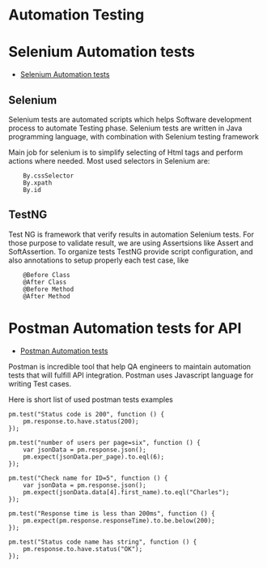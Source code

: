 # Automation Testing

# Selenium Automation tests

* [Selenium Automation tests](https://github.com/ivanapanchevska/qa-projects/tree/master/Automation%20Testing/README.md)

## Selenium
Selenium tests are automated scripts which helps Software development process to automate Testing phase.
Selenium tests are written in Java programming language, with combination with Selenium testing framework

Main job for selenium is to simplify selecting of Html tags and perform actions where needed.
Most used selectors in Selenium are:
```
    By.cssSelector
    By.xpath
    By.id
```

## TestNG
Test NG is framework that verify results in automation Selenium tests.
For those purpose to validate result, we are using Assertsions like Assert and SoftAssertion.
To organize tests TestNG provide script configuration, and also annotations to setup properly each test case, like
```
    @Before Class
    @After Class
    @Before Method
    @After Method
``` 


# Postman Automation tests for API 
* [Postman Automation tests](https://github.com/ivanapanchevska/qa-projects/tree/master/Automation%20Testing/Postman%20Automation%20tests) 

Postman is incredible tool that help QA engineers to maintain automation tests that will fulfill API integration. Postman uses Javascript language for writing Test cases.

Here is short list of used postman tests examples 

```
pm.test("Status code is 200", function () {
    pm.response.to.have.status(200);
});

pm.test("number of users per page=six", function () {
    var jsonData = pm.response.json();
    pm.expect(jsonData.per_page).to.eql(6);
});

pm.test("Check name for ID=5", function () {
    var jsonData = pm.response.json();
    pm.expect(jsonData.data[4].first_name).to.eql("Charles");
});

pm.test("Response time is less than 200ms", function () {
    pm.expect(pm.response.responseTime).to.be.below(200);
});

pm.test("Status code name has string", function () {
    pm.response.to.have.status("OK");
});
```
